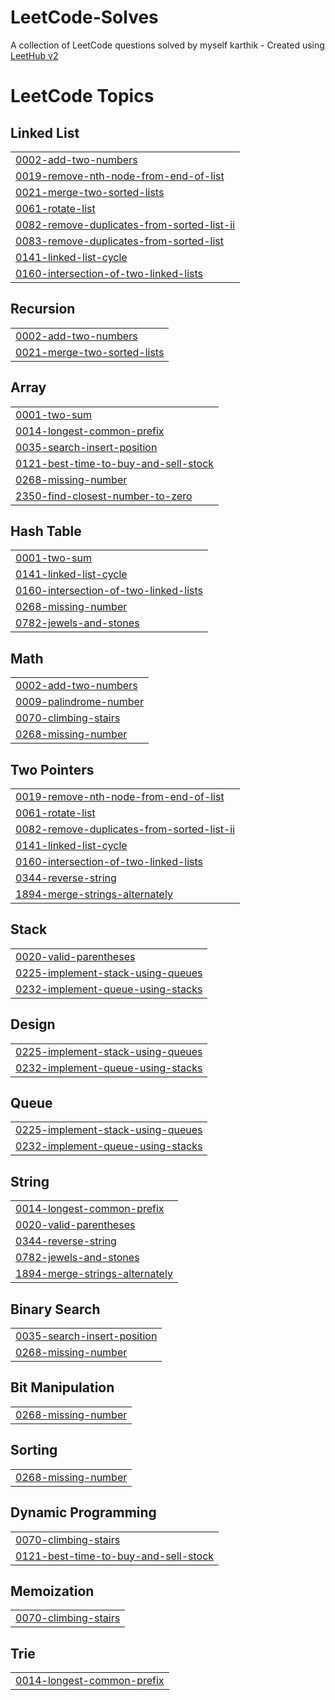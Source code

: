 # LeetCode-Solves
A collection of LeetCode questions solved by myself karthik - Created using [LeetHub v2](https://github.com/arunbhardwaj/LeetHub-2.0)

<!---LeetCode Topics Start-->
# LeetCode Topics
## Linked List
|  |
| ------- |
| [0002-add-two-numbers](https://github.com/Karthikeyankalatheeswaran/LeetCode-Solves/tree/master/0002-add-two-numbers) |
| [0019-remove-nth-node-from-end-of-list](https://github.com/Karthikeyankalatheeswaran/LeetCode-Solves/tree/master/0019-remove-nth-node-from-end-of-list) |
| [0021-merge-two-sorted-lists](https://github.com/Karthikeyankalatheeswaran/LeetCode-Solves/tree/master/0021-merge-two-sorted-lists) |
| [0061-rotate-list](https://github.com/Karthikeyankalatheeswaran/LeetCode-Solves/tree/master/0061-rotate-list) |
| [0082-remove-duplicates-from-sorted-list-ii](https://github.com/Karthikeyankalatheeswaran/LeetCode-Solves/tree/master/0082-remove-duplicates-from-sorted-list-ii) |
| [0083-remove-duplicates-from-sorted-list](https://github.com/Karthikeyankalatheeswaran/LeetCode-Solves/tree/master/0083-remove-duplicates-from-sorted-list) |
| [0141-linked-list-cycle](https://github.com/Karthikeyankalatheeswaran/LeetCode-Solves/tree/master/0141-linked-list-cycle) |
| [0160-intersection-of-two-linked-lists](https://github.com/Karthikeyankalatheeswaran/LeetCode-Solves/tree/master/0160-intersection-of-two-linked-lists) |
## Recursion
|  |
| ------- |
| [0002-add-two-numbers](https://github.com/Karthikeyankalatheeswaran/LeetCode-Solves/tree/master/0002-add-two-numbers) |
| [0021-merge-two-sorted-lists](https://github.com/Karthikeyankalatheeswaran/LeetCode-Solves/tree/master/0021-merge-two-sorted-lists) |
## Array
|  |
| ------- |
| [0001-two-sum](https://github.com/Karthikeyankalatheeswaran/LeetCode-Solves/tree/master/0001-two-sum) |
| [0014-longest-common-prefix](https://github.com/Karthikeyankalatheeswaran/LeetCode-Solves/tree/master/0014-longest-common-prefix) |
| [0035-search-insert-position](https://github.com/Karthikeyankalatheeswaran/LeetCode-Solves/tree/master/0035-search-insert-position) |
| [0121-best-time-to-buy-and-sell-stock](https://github.com/Karthikeyankalatheeswaran/LeetCode-Solves/tree/master/0121-best-time-to-buy-and-sell-stock) |
| [0268-missing-number](https://github.com/Karthikeyankalatheeswaran/LeetCode-Solves/tree/master/0268-missing-number) |
| [2350-find-closest-number-to-zero](https://github.com/Karthikeyankalatheeswaran/LeetCode-Solves/tree/master/2350-find-closest-number-to-zero) |
## Hash Table
|  |
| ------- |
| [0001-two-sum](https://github.com/Karthikeyankalatheeswaran/LeetCode-Solves/tree/master/0001-two-sum) |
| [0141-linked-list-cycle](https://github.com/Karthikeyankalatheeswaran/LeetCode-Solves/tree/master/0141-linked-list-cycle) |
| [0160-intersection-of-two-linked-lists](https://github.com/Karthikeyankalatheeswaran/LeetCode-Solves/tree/master/0160-intersection-of-two-linked-lists) |
| [0268-missing-number](https://github.com/Karthikeyankalatheeswaran/LeetCode-Solves/tree/master/0268-missing-number) |
| [0782-jewels-and-stones](https://github.com/Karthikeyankalatheeswaran/LeetCode-Solves/tree/master/0782-jewels-and-stones) |
## Math
|  |
| ------- |
| [0002-add-two-numbers](https://github.com/Karthikeyankalatheeswaran/LeetCode-Solves/tree/master/0002-add-two-numbers) |
| [0009-palindrome-number](https://github.com/Karthikeyankalatheeswaran/LeetCode-Solves/tree/master/0009-palindrome-number) |
| [0070-climbing-stairs](https://github.com/Karthikeyankalatheeswaran/LeetCode-Solves/tree/master/0070-climbing-stairs) |
| [0268-missing-number](https://github.com/Karthikeyankalatheeswaran/LeetCode-Solves/tree/master/0268-missing-number) |
## Two Pointers
|  |
| ------- |
| [0019-remove-nth-node-from-end-of-list](https://github.com/Karthikeyankalatheeswaran/LeetCode-Solves/tree/master/0019-remove-nth-node-from-end-of-list) |
| [0061-rotate-list](https://github.com/Karthikeyankalatheeswaran/LeetCode-Solves/tree/master/0061-rotate-list) |
| [0082-remove-duplicates-from-sorted-list-ii](https://github.com/Karthikeyankalatheeswaran/LeetCode-Solves/tree/master/0082-remove-duplicates-from-sorted-list-ii) |
| [0141-linked-list-cycle](https://github.com/Karthikeyankalatheeswaran/LeetCode-Solves/tree/master/0141-linked-list-cycle) |
| [0160-intersection-of-two-linked-lists](https://github.com/Karthikeyankalatheeswaran/LeetCode-Solves/tree/master/0160-intersection-of-two-linked-lists) |
| [0344-reverse-string](https://github.com/Karthikeyankalatheeswaran/LeetCode-Solves/tree/master/0344-reverse-string) |
| [1894-merge-strings-alternately](https://github.com/Karthikeyankalatheeswaran/LeetCode-Solves/tree/master/1894-merge-strings-alternately) |
## Stack
|  |
| ------- |
| [0020-valid-parentheses](https://github.com/Karthikeyankalatheeswaran/LeetCode-Solves/tree/master/0020-valid-parentheses) |
| [0225-implement-stack-using-queues](https://github.com/Karthikeyankalatheeswaran/LeetCode-Solves/tree/master/0225-implement-stack-using-queues) |
| [0232-implement-queue-using-stacks](https://github.com/Karthikeyankalatheeswaran/LeetCode-Solves/tree/master/0232-implement-queue-using-stacks) |
## Design
|  |
| ------- |
| [0225-implement-stack-using-queues](https://github.com/Karthikeyankalatheeswaran/LeetCode-Solves/tree/master/0225-implement-stack-using-queues) |
| [0232-implement-queue-using-stacks](https://github.com/Karthikeyankalatheeswaran/LeetCode-Solves/tree/master/0232-implement-queue-using-stacks) |
## Queue
|  |
| ------- |
| [0225-implement-stack-using-queues](https://github.com/Karthikeyankalatheeswaran/LeetCode-Solves/tree/master/0225-implement-stack-using-queues) |
| [0232-implement-queue-using-stacks](https://github.com/Karthikeyankalatheeswaran/LeetCode-Solves/tree/master/0232-implement-queue-using-stacks) |
## String
|  |
| ------- |
| [0014-longest-common-prefix](https://github.com/Karthikeyankalatheeswaran/LeetCode-Solves/tree/master/0014-longest-common-prefix) |
| [0020-valid-parentheses](https://github.com/Karthikeyankalatheeswaran/LeetCode-Solves/tree/master/0020-valid-parentheses) |
| [0344-reverse-string](https://github.com/Karthikeyankalatheeswaran/LeetCode-Solves/tree/master/0344-reverse-string) |
| [0782-jewels-and-stones](https://github.com/Karthikeyankalatheeswaran/LeetCode-Solves/tree/master/0782-jewels-and-stones) |
| [1894-merge-strings-alternately](https://github.com/Karthikeyankalatheeswaran/LeetCode-Solves/tree/master/1894-merge-strings-alternately) |
## Binary Search
|  |
| ------- |
| [0035-search-insert-position](https://github.com/Karthikeyankalatheeswaran/LeetCode-Solves/tree/master/0035-search-insert-position) |
| [0268-missing-number](https://github.com/Karthikeyankalatheeswaran/LeetCode-Solves/tree/master/0268-missing-number) |
## Bit Manipulation
|  |
| ------- |
| [0268-missing-number](https://github.com/Karthikeyankalatheeswaran/LeetCode-Solves/tree/master/0268-missing-number) |
## Sorting
|  |
| ------- |
| [0268-missing-number](https://github.com/Karthikeyankalatheeswaran/LeetCode-Solves/tree/master/0268-missing-number) |
## Dynamic Programming
|  |
| ------- |
| [0070-climbing-stairs](https://github.com/Karthikeyankalatheeswaran/LeetCode-Solves/tree/master/0070-climbing-stairs) |
| [0121-best-time-to-buy-and-sell-stock](https://github.com/Karthikeyankalatheeswaran/LeetCode-Solves/tree/master/0121-best-time-to-buy-and-sell-stock) |
## Memoization
|  |
| ------- |
| [0070-climbing-stairs](https://github.com/Karthikeyankalatheeswaran/LeetCode-Solves/tree/master/0070-climbing-stairs) |
## Trie
|  |
| ------- |
| [0014-longest-common-prefix](https://github.com/Karthikeyankalatheeswaran/LeetCode-Solves/tree/master/0014-longest-common-prefix) |
<!---LeetCode Topics End-->
